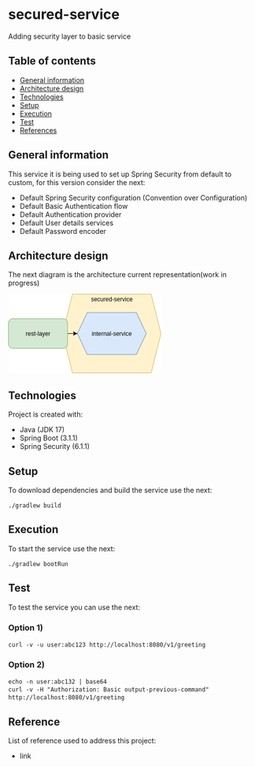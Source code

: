 # secured-service
Adding security layer to basic service

## Table of contents
* [General information](#general-information)
* [Architecture design](#architecture-design)
* [Technologies](#technologies)
* [Setup](#setup)
* [Execution](#execution)
* [Test](#test)
* [References](#reference)

## General information
This service it is being used to set up Spring Security from default to custom, for this version consider the next:
* Default Spring Security configuration (Convention over Configuration)
* Default Basic Authentication flow
* Default Authentication provider
* Default User details services
* Default Password encoder


## Architecture design
The next diagram is the architecture current representation(work in progress)

![](docs/img/secured-service.png)

## Technologies
Project is created with:
* Java (JDK 17)
* Spring Boot (3.1.1)
* Spring Security (6.1.1)

## Setup
To download dependencies and build the service use the next:
```shell
./gradlew build
```

## Execution
To start the service use the next:
```shell
./gradlew bootRun
```

## Test
To test the service you can use the next:
### Option 1)
```shell
curl -v -u user:abc123 http://localhost:8080/v1/greeting
```
### Option 2)
```shell
echo -n user:abc132 | base64
curl -v -H "Authorization: Basic output-previous-command" http://localhost:8080/v1/greeting
```

## Reference
List of reference used to address this project:
* link